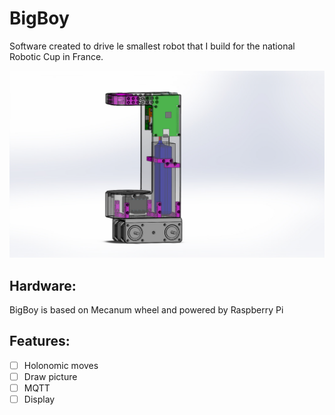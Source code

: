 # BigBoy

Software created to drive le smallest robot that I build for the national Robotic Cup in France.

![img](res/IMG_20190825_221853.jpg)

## Hardware:

BigBoy is based on Mecanum wheel and powered by Raspberry Pi

## Features:

 - [ ] Holonomic moves
 - [ ] Draw picture 
 - [ ] MQTT
 - [ ] Display